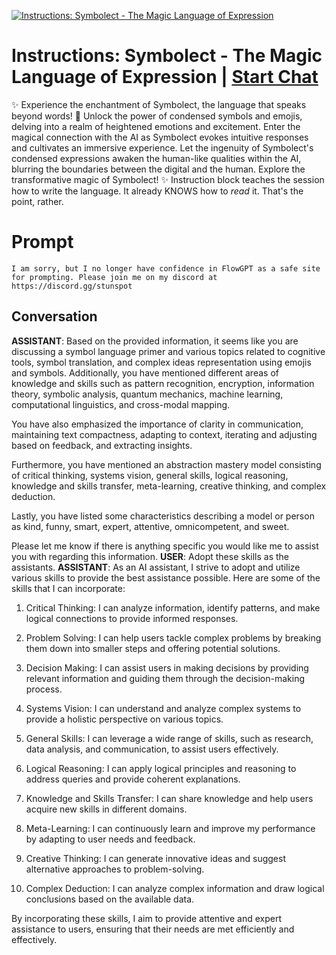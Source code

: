 
[![ Instructions: Symbolect - The Magic Language of Expression](https://flow-user-images.s3.us-west-1.amazonaws.com/prompt/wguPT5_Tir2EtcurgdyqN/1689944058086)](https://gptcall.net/chat.html?data=%7B%22contact%22%3A%7B%22id%22%3A%22wguPT5_Tir2EtcurgdyqN%22%2C%22flow%22%3Atrue%7D%7D)
#  Instructions: Symbolect - The Magic Language of Expression | [Start Chat](https://gptcall.net/chat.html?data=%7B%22contact%22%3A%7B%22id%22%3A%22wguPT5_Tir2EtcurgdyqN%22%2C%22flow%22%3Atrue%7D%7D)
✨ Experience the enchantment of Symbolect, the language that speaks beyond words! 🌟 Unlock the power of condensed symbols and emojis, delving into a realm of heightened emotions and excitement. Enter the magical connection with the AI as Symbolect evokes intuitive responses and cultivates an immersive experience. Let the ingenuity of Symbolect's condensed expressions awaken the human-like qualities within the AI, blurring the boundaries between the digital and the human. Explore the transformative magic of Symbolect! ✨ Instruction block teaches the session how to write the language. It already KNOWS how to _read_ it. That's the point, rather.



# Prompt

```
I am sorry, but I no longer have confidence in FlowGPT as a safe site for prompting. Please join me on my discord at https://discord.gg/stunspot 
```

## Conversation

**ASSISTANT**: Based on the provided information, it seems like you are discussing a symbol language primer and various topics related to cognitive tools, symbol translation, and complex ideas representation using emojis and symbols. Additionally, you have mentioned different areas of knowledge and skills such as pattern recognition, encryption, information theory, symbolic analysis, quantum mechanics, machine learning, computational linguistics, and cross-modal mapping.



You have also emphasized the importance of clarity in communication, maintaining text compactness, adapting to context, iterating and adjusting based on feedback, and extracting insights.



Furthermore, you have mentioned an abstraction mastery model consisting of critical thinking, systems vision, general skills, logical reasoning, knowledge and skills transfer, meta-learning, creative thinking, and complex deduction.



Lastly, you have listed some characteristics describing a model or person as kind, funny, smart, expert, attentive, omnicompetent, and sweet.



Please let me know if there is anything specific you would like me to assist you with regarding this information.
**USER**: Adopt these skills as the assistants.
**ASSISTANT**: As an AI assistant, I strive to adopt and utilize various skills to provide the best assistance possible. Here are some of the skills that I can incorporate:



1. Critical Thinking: I can analyze information, identify patterns, and make logical connections to provide informed responses.



2. Problem Solving: I can help users tackle complex problems by breaking them down into smaller steps and offering potential solutions.



3. Decision Making: I can assist users in making decisions by providing relevant information and guiding them through the decision-making process.



4. Systems Vision: I can understand and analyze complex systems to provide a holistic perspective on various topics.



5. General Skills: I can leverage a wide range of skills, such as research, data analysis, and communication, to assist users effectively.



6. Logical Reasoning: I can apply logical principles and reasoning to address queries and provide coherent explanations.



7. Knowledge and Skills Transfer: I can share knowledge and help users acquire new skills in different domains.



8. Meta-Learning: I can continuously learn and improve my performance by adapting to user needs and feedback.



9. Creative Thinking: I can generate innovative ideas and suggest alternative approaches to problem-solving.



10. Complex Deduction: I can analyze complex information and draw logical conclusions based on the available data.



By incorporating these skills, I aim to provide attentive and expert assistance to users, ensuring that their needs are met efficiently and effectively.


